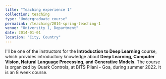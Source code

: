 ```yaml
---
title: "Teaching experience 1"
collection: teaching
type: "Undergraduate course"
permalink: /teaching/2014-spring-teaching-1
venue: "University 1, Department"
date: 2014-01-01
location: "City, Country"
---
```


I'll be one of the instructors for the **Introduction to Deep Learning** course, which provides introductory knowledge about **Deep Learning, Computer Vision, Natural Language Processing, and Generative Models**. The course is organized by Quark Controls, at BITS Pilani - Goa, during summer 2022. It is an 8 week course.
